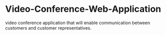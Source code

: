 # Video-Conference-Web-Application
video conference application that will enable  communication between customers and customer representatives.
